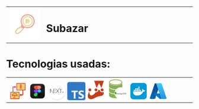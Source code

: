 <!--Logo do projeto e titulo-->
<div width>
<table >
<tr>
<td align="left" width="20%" valign="center">
<img src="Doc/Image/subazar_logo.png" width="100%"/>
</td>
<td><h1>Subazar</h1></td>
</tr>
</table>

<h1>Tecnologias usadas:</h1>
<table>
<tr>
<td align="left" width="60%" valign="center">
    <img src="Doc/Image/umbrello.png" width="10%" />
    <img src="Doc/Image/figma.png" width="10%" />
    <img src="Doc/Image/nextjs.png" width="10%" />
    <img src="Doc/Image/typescript.png" width="10%" />
    <img src="Doc/Image/jest.png" width="10%" />
    <img src="Doc/Image/mongodb.png" width="12%" />
    <img src="Doc/Image/docker.png" width="10%" />
    <img src="Doc/Image/azure.png" width="10%" />
</td>
</tr>
</table>
</div>
